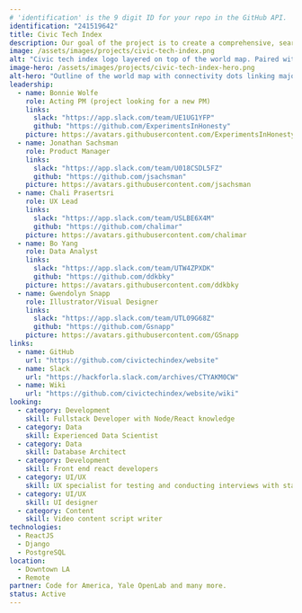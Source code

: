 ```yaml
---
# 'identification' is the 9 digit ID for your repo in the GitHub API.
identification: "241519642"
title: Civic Tech Index
description: Our goal of the project is to create a comprehensive, searchable index of all civic tech open source software projects around the world. We have created the framework. Now our next step is to create a website and other marketing tools that will demonstrate the power of the index and will provide instructions for how to tag and share your github repository in 2 min or less.
image: /assets/images/projects/civic-tech-index.png
alt: "Civic tech index logo layered on top of the world map. Paired with a globe icon and a magnifying glass."
image-hero: /assets/images/projects/civic-tech-index-hero.png
alt-hero: "Outline of the world map with connectivity dots linking major cities on each continent."
leadership:
  - name: Bonnie Wolfe
    role: Acting PM (project looking for a new PM)
    links:
      slack: "https://app.slack.com/team/UE1UG1YFP"
      github: "https://github.com/ExperimentsInHonesty"
    picture: https://avatars.githubusercontent.com/ExperimentsInHonesty
  - name: Jonathan Sachsman
    role: Product Manager
    links:
      slack: "https://app.slack.com/team/U018CSDL5FZ"
      github: "https://github.com/jsachsman"
    picture: https://avatars.githubusercontent.com/jsachsman
  - name: Chali Prasertsri
    role: UX Lead
    links:
      slack: "https://app.slack.com/team/USLBE6X4M"
      github: "https://github.com/chalimar"
    picture: https://avatars.githubusercontent.com/chalimar
  - name: Bo Yang
    role: Data Analyst
    links:
      slack: "https://app.slack.com/team/UTW4ZPXDK"
      github: "https://github.com/ddkbky"
    picture: https://avatars.githubusercontent.com/ddkbky
  - name: Gwendolyn Snapp
    role: Illustrator/Visual Designer
    links:
      slack: "https://app.slack.com/team/UTL09G68Z"
      github: "https://github.com/Gsnapp"
    picture: https://avatars.githubusercontent.com/GSnapp
links:
  - name: GitHub
    url: "https://github.com/civictechindex/website"
  - name: Slack
    url: "https://hackforla.slack.com/archives/CTYAKM0CW"
  - name: Wiki
    url: "https://github.com/civictechindex/website/wiki"
looking:
  - category: Development
    skill: Fullstack Developer with Node/React knowledge
  - category: Data
    skill: Experienced Data Scientist
  - category: Data
    skill: Database Architect
  - category: Development
    skill: Front end react developers
  - category: UI/UX
    skill: UX specialist for testing and conducting interviews with stakeholders
  - category: UI/UX
    skill: UI designer
  - category: Content
    skill: Video content script writer
technologies:
  - ReactJS
  - Django
  - PostgreSQL
location:
  - Downtown LA
  - Remote
partner: Code for America, Yale OpenLab and many more.
status: Active
---
```

